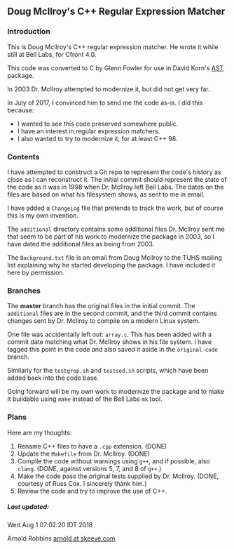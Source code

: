 ## Doug McIlroy's C++ Regular Expression Matcher

### Introduction

This is Doug McIlroy's C++ regular expression matcher.
He wrote it while still at Bell Labs, for Cfront 4.0.

This code was converted to C by Glenn Fowler for use in
David Korn's [AST](https://github.com/att/ast) package.

In 2003 Dr. McIlroy attempted to modernize it, but did not get very far.

In July of 2017, I convinced him to send me the code as-is.
I did this because:

* I wanted to see this code preserved somewhere public.
* I have an interest in regular expression matchers.
* I also wanted to try to modernize it, for at least C++ 98.

### Contents

I have attempted to construct a Git repo to represent the code's history
as close as I can reconstruct it. The initial commit should represent
the state of the code as it was in 1998 when Dr. McIlroy left Bell Labs.
The dates on the files are based on what his filesystem shows,
as sent to me in email.

I have added a `ChangeLog` file that pretends to track the work,
but of course this is my own invention.

The `additional` directory contains some additional files Dr. McIlroy
sent me that seem to be part of his work to modernize the package in 2003,
so I have dated the additional files as being from 2003.

The `Background.txt` file is an email from Doug McIlroy to the TUHS
mailing list explaining why he started developing the package. I have
included it here by permission.

### Branches

The **master** branch has the original files in the initial commit.
The `additional` files are in the second commit, and the third commit
contains changes sent by Dr. McIlroy to compile on a modern Linux system.

One file was accidentally left out: `array.c`. This has been added witih
a commit date matching what Dr. McIlroy shows in his file system. I
have tagged this point in the code and also saved it aside in the
`original-code` branch.

Similarly for the `testgrep.sh` and `testsed.sh` scripts, which have
been added back into the code base.

Going forward will be my own work to modernize the package and to make
it buildable using `make` instead of the Bell Labs `mk` tool.

### Plans

Here are my thoughts:

1. Rename C++ files to have a `.cpp` extension. (DONE)
2. Update the `Makefile` from Dr. McIlroy. (DONE)
3. Compile the code without warnings using `g++`, and
if possible, also `clang`. (DONE, against versions 5, 7, and 8 of `g++`.)
4. Make the code pass the original tests supplied by Dr. McIlroy. (DONE,
courtesy of Russ Cox. I sincerely thank him.)
5. Review the code and try to improve the use of C++.

##### Last updated:

Wed Aug  1 07:02:20 IDT 2018

Arnold Robbins
[arnold at skeeve.com](mailto:arnold@skeeve.com)
